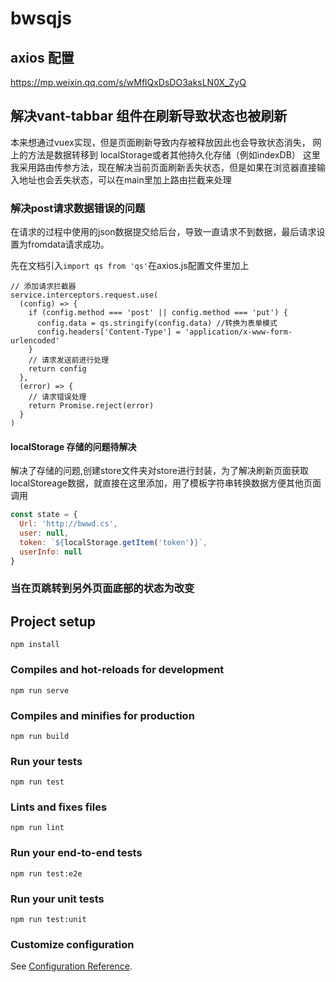 # bwsqjs


## axios 配置
https://mp.weixin.qq.com/s/wMflQxDsDO3aksLN0X_ZyQ

## 解决vant-tabbar 组件在刷新导致状态也被刷新
本来想通过vuex实现，但是页面刷新导致内存被释放因此也会导致状态消失，
网上的方法是数据转移到 localStorage或者其他持久化存储（例如indexDB）
这里我采用路由传参方法，现在解决当前页面刷新丢失状态，但是如果在浏览器直接输入地址也会丢失状态，可以在main里加上路由拦截来处理


### 解决post请求数据错误的问题
在请求的过程中使用的json数据提交给后台，导致一直请求不到数据，最后请求设置为fromdata请求成功。

先在文档引入`import qs from 'qs'`在axios.js配置文件里加上
```
// 添加请求拦截器
service.interceptors.request.use(
  (config) => {
    if (config.method === 'post' || config.method === 'put') {
      config.data = qs.stringify(config.data) //转换为表单模式
      config.headers['Content-Type'] = 'application/x-www-form-urlencoded'
    }
    // 请求发送前进行处理
    return config
  },
  (error) => {
    // 请求错误处理
    return Promise.reject(error)
  }
)
```

#### localStorage 存储的问题待解决
解决了存储的问题,创建store文件夹对store进行封装，为了解决刷新页面获取localStoreage数据，就直接在这里添加，用了模板字符串转换数据方便其他页面调用

```javascript
const state = {
  Url: 'http://bwwd.cs',
  user: null,
  token: `${localStorage.getItem('token')}`,
  userInfo: null
}
```
### 当在页跳转到另外页面底部的状态为改变

## Project setup
```
npm install
```

### Compiles and hot-reloads for development
```
npm run serve
```

### Compiles and minifies for production
```
npm run build
```

### Run your tests
```
npm run test
```

### Lints and fixes files
```
npm run lint
```

### Run your end-to-end tests
```
npm run test:e2e
```

### Run your unit tests
```
npm run test:unit
```

### Customize configuration
See [Configuration Reference](https://cli.vuejs.org/config/).
